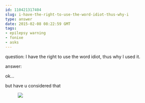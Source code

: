 ```yaml
---
id: 110421317404
slug: i-have-the-right-to-use-the-word-idiot-thus-why-i
type: answer
date: 2015-02-08 08:22:59 GMT
tags:
- epilepsy warning
- fonixe
- asks
---
```

question: I have the right to use the word idiot, thus why I used it.

answer: <p>ok...</p><p>but have u considered that</p><figure class=""><img src="https://31.media.tumblr.com/cbda10087d08f36a59a1f1703875ad62/tumblr_inline_njg1xrl0Br1rdzs46.gif"></figure>